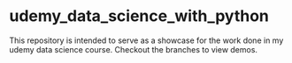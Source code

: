 # udemy_data_science_with_python
This repository is intended to serve as a showcase for the work done in my udemy data science course. Checkout the branches to view demos.